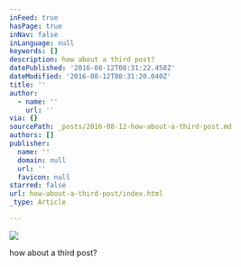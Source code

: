```yaml
---
inFeed: true
hasPage: true
inNav: false
inLanguage: null
keywords: []
description: how about a third post?
datePublished: '2016-08-12T08:31:22.458Z'
dateModified: '2016-08-12T08:31:20.040Z'
title: ''
author:
  - name: ''
    url: ''
via: {}
sourcePath: _posts/2016-08-12-how-about-a-third-post.md
authors: []
publisher:
  name: ''
  domain: null
  url: ''
  favicon: null
starred: false
url: how-about-a-third-post/index.html
_type: Article

---
```

![](https://the-grid-user-content.s3-us-west-2.amazonaws.com/a7ae2ed4-bd85-441d-aee5-133093094e85.png)

how about a third post?